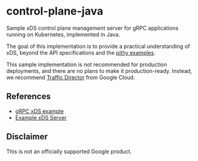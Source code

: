 # control-plane-java

Sample xDS control plane management server for gRPC applications running on
Kubernetes, implemented in Java.

The goal of this implementation is to provide a practical understanding of xDS,
beyond the API specifications and the
[pithy examples](https://github.com/grpc/grpc-java/tree/v1.59.0/examples/example-xds).

This sample implementation is not recommended for production deployments, and
there are no plans to make it production-ready. Instead, we recommend
[Traffic Director](https://cloud.google.com/traffic-director/docs) from Google Cloud.

## References

- [gRPC xDS example](https://github.com/grpc/grpc-java/tree/v1.59.0/examples/example-xds)
- [Example xDS Server](https://github.com/envoyproxy/java-control-plane/blob/v1.0.39/server/src/test/java/io/envoyproxy/controlplane/server/TestMain.java)

## Disclaimer

This is not an officially supported Google product.
